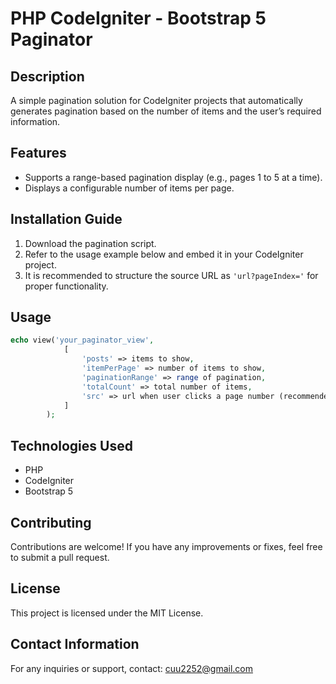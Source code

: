 # PHP CodeIgniter - Bootstrap 5 Paginator

## Description
A simple pagination solution for CodeIgniter projects that automatically generates pagination based on the number of items and the user’s required information.

## Features
- Supports a range-based pagination display (e.g., pages 1 to 5 at a time).
- Displays a configurable number of items per page.

## Installation Guide
1. Download the pagination script.
2. Refer to the usage example below and embed it in your CodeIgniter project.
3. It is recommended to structure the source URL as `'url?pageIndex='` for proper functionality.

## Usage
```php
echo view('your_paginator_view',
            [
                'posts' => items to show,
                'itemPerPage' => number of items to show,
                'paginationRange' => range of pagination,
                'totalCount' => total number of items,
                'src' => url when user clicks a page number (recommended format: 'url?pageIndex=')
            ]
        );
```

## Technologies Used
- PHP
- CodeIgniter
- Bootstrap 5

## Contributing
Contributions are welcome! If you have any improvements or fixes, feel free to submit a pull request.

## License
This project is licensed under the MIT License.

## Contact Information
For any inquiries or support, contact: cuu2252@gmail.com

